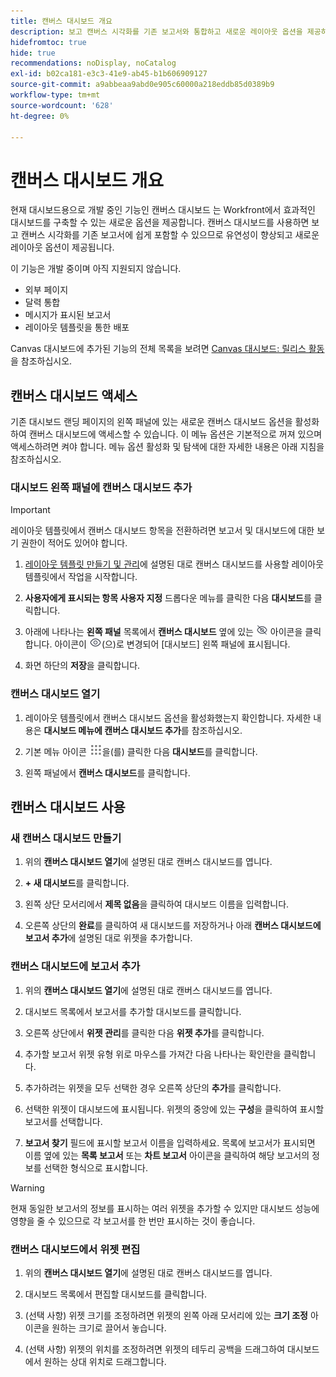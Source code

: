 ```yaml
---
title: 캔버스 대시보드 개요
description: 보고 캔버스 시각화를 기존 보고서와 통합하고 새로운 레이아웃 옵션을 제공하는 캔버스 대시보드를 만들 수 있습니다.
hidefromtoc: true
hide: true
recommendations: noDisplay, noCatalog
exl-id: b02ca181-e3c3-41e9-ab45-b1b606909127
source-git-commit: a9abbeaa9abd0e905c60000a218eddb85d0389b9
workflow-type: tm+mt
source-wordcount: '628'
ht-degree: 0%

---
```


# 캔버스 대시보드 개요

<!-- This page is hidden as it is outdated, delete once full Canvas Dashboard docs are live-->
<!-- Audited: 12/2023 -->

현재 대시보드용으로 개발 중인 기능인 캔버스 대시보드 는 Workfront에서 효과적인 대시보드를 구축할 수 있는 새로운 옵션을 제공합니다. 캔버스 대시보드를 사용하면 보고 캔버스 시각화를 기존 보고서에 쉽게 포함할 수 있으므로 유연성이 향상되고 새로운 레이아웃 옵션이 제공됩니다.

이 기능은 개발 중이며 아직 지원되지 않습니다.
* 외부 페이지
* 달력 통합
* 메시지가 표시된 보고서
* 레이아웃 템플릿을 통한 배포

Canvas 대시보드에 추가된 기능의 전체 목록을 보려면 [Canvas 대시보드: 릴리스 활동](/help/quicksilver/product-announcements/betas/canvas-dashboards-beta/canvas-dashboards-release-activity.md)을 참조하십시오.

## 캔버스 대시보드 액세스

기존 대시보드 랜딩 페이지의 왼쪽 패널에 있는 새로운 캔버스 대시보드 옵션을 활성화하여 캔버스 대시보드에 액세스할 수 있습니다. 이 메뉴 옵션은 기본적으로 꺼져 있으며 액세스하려면 켜야 합니다. 메뉴 옵션 활성화 및 탐색에 대한 자세한 내용은 아래 지침을 참조하십시오.

### 대시보드 왼쪽 패널에 캔버스 대시보드 추가

>[!IMPORTANT]
>
>레이아웃 템플릿에서 캔버스 대시보드 항목을 전환하려면 보고서 및 대시보드에 대한 보기 권한이 적어도 있어야 합니다.

1. [레이아웃 템플릿 만들기 및 관리](../../../administration-and-setup/customize-workfront/use-layout-templates/create-and-manage-layout-templates.md)에 설명된 대로 캔버스 대시보드를 사용할 레이아웃 템플릿에서 작업을 시작합니다.

1. **사용자에게 표시되는 항목 사용자 지정** 드롭다운 메뉴를 클릭한 다음 **대시보드**&#x200B;를 클릭합니다.

1. 아래에 나타나는 **왼쪽 패널** 목록에서 **캔버스 대시보드** 옆에 있는 ![](assets/delete-secondary-nav-item.png) 아이콘을 클릭합니다. 아이콘이 ![](assets/add-secondary-nav-item.png)(으)로 변경되어 [대시보드] 왼쪽 패널에 표시됩니다.

1. 화면 하단의 **저장**&#x200B;을 클릭합니다.

### 캔버스 대시보드 열기

1. 레이아웃 템플릿에서 캔버스 대시보드 옵션을 활성화했는지 확인합니다. 자세한 내용은 **대시보드 메뉴에 캔버스 대시보드 추가**&#x200B;를 참조하십시오.

1. 기본 메뉴 아이콘 ![](assets/main-menu-icon.png)을(를) 클릭한 다음 **대시보드**&#x200B;를 클릭합니다.

1. 왼쪽 패널에서 **캔버스 대시보드**&#x200B;를 클릭합니다.

## 캔버스 대시보드 사용

### 새 캔버스 대시보드 만들기

1. 위의 **캔버스 대시보드 열기**&#x200B;에 설명된 대로 캔버스 대시보드를 엽니다.

1. **+ 새 대시보드**&#x200B;를 클릭합니다.

1. 왼쪽 상단 모서리에서 **제목 없음**&#x200B;을 클릭하여 대시보드 이름을 입력합니다.

1. 오른쪽 상단의 **완료**&#x200B;를 클릭하여 새 대시보드를 저장하거나 아래 **캔버스 대시보드에 보고서 추가**&#x200B;에 설명된 대로 위젯을 추가합니다.

### 캔버스 대시보드에 보고서 추가

1. 위의 **캔버스 대시보드 열기**&#x200B;에 설명된 대로 캔버스 대시보드를 엽니다.

1. 대시보드 목록에서 보고서를 추가할 대시보드를 클릭합니다.

1. 오른쪽 상단에서 **위젯 관리**&#x200B;를 클릭한 다음 **위젯 추가**&#x200B;를 클릭합니다.

1. 추가할 보고서 위젯 유형 위로 마우스를 가져간 다음 나타나는 확인란을 클릭합니다.

1. 추가하려는 위젯을 모두 선택한 경우 오른쪽 상단의 **추가**&#x200B;를 클릭합니다.

1. 선택한 위젯이 대시보드에 표시됩니다. 위젯의 중앙에 있는 **구성**&#x200B;을 클릭하여 표시할 보고서를 선택합니다.

1. **보고서 찾기** 필드에 표시할 보고서 이름을 입력하세요. 목록에 보고서가 표시되면 이름 옆에 있는 **목록 보고서** 또는 **차트 보고서** 아이콘을 클릭하여 해당 보고서의 정보를 선택한 형식으로 표시합니다.

>[!WARNING]
>
> 현재 동일한 보고서의 정보를 표시하는 여러 위젯을 추가할 수 있지만 대시보드 성능에 영향을 줄 수 있으므로 각 보고서를 한 번만 표시하는 것이 좋습니다.

### 캔버스 대시보드에서 위젯 편집

1. 위의 **캔버스 대시보드 열기**&#x200B;에 설명된 대로 캔버스 대시보드를 엽니다.

1. 대시보드 목록에서 편집할 대시보드를 클릭합니다.

1. (선택 사항) 위젯 크기를 조정하려면 위젯의 왼쪽 아래 모서리에 있는 **크기 조정** 아이콘을 원하는 크기로 끌어서 놓습니다.

1. (선택 사항) 위젯의 위치를 조정하려면 위젯의 테두리 공백을 드래그하여 대시보드에서 원하는 상대 위치로 드래그합니다.
